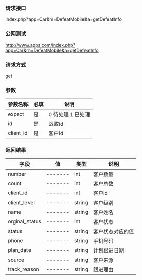 ### **请求接口**
index.php?app=Car&m=DefeatMobile&a=getDefeatInfo



### **公网测试**
http://www.apps.com/index.php?app=Car&m=DefeatMobile&a=getDefeatInfo

### **请求方式**
get


### **参数**
| 参数名称  |必填|     说明      |
|------|-----|------|
| expect     | 是 |   0 待处理 1 已处理   |
| id     | 是 |   战败id   |
| client_id     | 是 |   客户id  |
### **返回结果**
|字段        |值          |类型    |说明        |
| ---------  |--------    |-------- |--------  |
|number|-------   |int  |客户数量  |
|count| -------     |int    |客户总数     |
|client_id| -------     |int    |客户id     |
|client_level| -------     |string   |客户级别    |
|name| -------     |string    |客户姓名     |
|orginal_status| -------     |int    |客户状态     |
|status| -------     |string    |客户状态对应的值     |
|phone| -------     |string    |手机号码     |
|plan_date| -------     |string   |计划跟进日期     |
|source| -------     |string   |客户来源     |
|track_reason| -------     |string   |跟进理由    |
